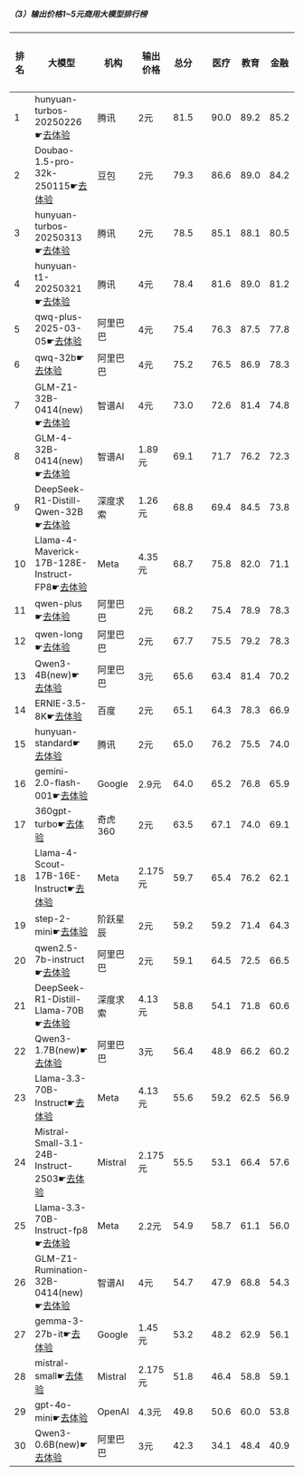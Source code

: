 ##### （3）输出价格1~5元商用大模型排行榜
|排名|大模型|机构|输出价格|总分| |医疗|教育|金融|法律|行政公务|心理健康|推理与数学计算|语言与指令遵从|
|---|-----|---|-------|---|-|----|---|---|---|------|-------|-----------|------------|
|1|hunyuan-turbos-20250226☛[去体验](https://easyllm.site/static/modelcompare.html?type=proprietary)|腾讯|2元|81.5| |        90.0|89.2|85.2|82.6|        78.1|78.2|        64.8|83.9|
|2|Doubao-1.5-pro-32k-250115☛[去体验](https://easyllm.site/static/modelcompare.html?type=proprietary)|豆包|2元|79.3| |        86.6|89.0|84.2|71.2|        78.5|74.4|        66.6|83.8|
|3|hunyuan-turbos-20250313☛[去体验](https://easyllm.site/static/modelcompare.html?type=proprietary)|腾讯|2元|78.5| |        85.1|88.1|80.5|72.4|        80.0|72.9|        66.1|82.7|
|4|hunyuan-t1-20250321☛[去体验](https://easyllm.site/static/modelcompare.html?type=proprietary)|腾讯|4元|78.4| |        81.6|89.0|81.2|68.9|        83.5|69.2|        73.6|80.3|
|5|qwq-plus-2025-03-05☛[去体验](https://easyllm.site/static/modelcompare.html?type=proprietary)|阿里巴巴|4元|75.4| |        76.3|87.5|77.8|62.2|        79.6|64.9|        78.7|76.3|
|6|qwq-32b☛[去体验](https://easyllm.site/static/modelcompare.html?type=open-source)|阿里巴巴|4元|75.2| |        76.5|86.9|78.3|60.9|        82.2|63.0|        76.5|77.3|
|7|GLM-Z1-32B-0414(new)☛[去体验](https://easyllm.site/static/modelcompare.html?type=open-source)|智谱AI|4元|73.0| |        72.6|81.4|74.8|62.2|        80.0|63.3|        75.1|74.7|
|8|GLM-4-32B-0414(new)☛[去体验](https://easyllm.site/static/modelcompare.html?type=open-source)|智谱AI|1.89元|69.1| |        71.7|76.2|72.3|54.5|        76.0|60.9|        63.0|78.3|
|9|DeepSeek-R1-Distill-Qwen-32B☛[去体验](https://easyllm.site/static/modelcompare.html?type=open-source)|深度求索|1.26元|68.8| |        69.4|84.5|73.8|51.8|        76.0|53.8|        67.4|74.1|
|10|Llama-4-Maverick-17B-128E-Instruct-FP8☛[去体验](https://easyllm.site/static/modelcompare.html?type=open-source)|Meta|4.35元|68.7| |        75.8|82.0|71.1|48.1|        69.0|59.0|        67.3|77.0|
|11|qwen-plus☛[去体验](https://easyllm.site/static/modelcompare.html?type=proprietary)|阿里巴巴|2元|68.2| |        75.4|78.9|78.3|49.2|        69.5|63.0|        58.2|73.4|
|12|qwen-long☛[去体验](https://easyllm.site/static/modelcompare.html?type=proprietary)|阿里巴巴|2元|67.7| |        75.5|79.2|78.3|49.7|        68.0|63.2|        55.3|72.4|
|13|Qwen3-4B(new)☛[去体验](https://easyllm.site/static/modelcompare.html?type=open-source)|阿里巴巴|3元|65.6| |        63.4|81.4|70.2|44.4|        60.0|55.8|        73.8|76.0|
|14|ERNIE-3.5-8K☛[去体验](https://easyllm.site/static/modelcompare.html?type=proprietary)|百度|2元|65.1| |        64.3|78.3|66.9|55.0|        69.0|54.5|        56.4|76.1|
|15|hunyuan-standard☛[去体验](https://easyllm.site/static/modelcompare.html?type=proprietary)|腾讯|2元|65.0| |        76.2|75.5|74.0|40.6|        68.0|62.4|        50.9|72.7|
|16|gemini-2.0-flash-001☛[去体验](https://easyllm.site/static/modelcompare.html?type=proprietary)|Google|2.9元|64.0| |        65.2|76.8|65.9|38.2|        69.5|52.6|        68.2|75.9|
|17|360gpt-turbo☛[去体验](https://easyllm.site/static/modelcompare.html?type=proprietary)|奇虎360|2元|63.5| |        67.1|74.0|69.1|45.1|        66.0|55.5|        57.7|73.0|
|18|Llama-4-Scout-17B-16E-Instruct☛[去体验](https://easyllm.site/static/modelcompare.html?type=open-source)|Meta|2.175元|59.7| |        65.4|76.2|62.1|31.8|        55.5|54.0|        58.3|74.3|
|19|step-2-mini☛[去体验](https://easyllm.site/static/modelcompare.html?type=proprietary)|阶跃星辰|2元|59.2| |        59.2|71.4|64.3|47.8|        51.7|51.2|        54.9|72.8|
|20|qwen2.5-7b-instruct☛[去体验](https://easyllm.site/static/modelcompare.html?type=open-source)|阿里巴巴|2元|59.1| |        64.5|72.5|66.5|41.8|        53.0|56.0|        47.8|70.6|
|21|DeepSeek-R1-Distill-Llama-70B☛[去体验](https://easyllm.site/static/modelcompare.html?type=open-source)|深度求索|4.13元|58.8| |        54.1|71.8|60.6|34.7|        70.0|46.2|        63.7|69.3|
|22|Qwen3-1.7B(new)☛[去体验](https://easyllm.site/static/modelcompare.html?type=open-source)|阿里巴巴|3元|56.4| |        48.9|66.2|60.2|34.5|        50.0|50.0|        68.5|73.1|
|23|Llama-3.3-70B-Instruct☛[去体验](https://easyllm.site/static/modelcompare.html?type=open-source)|Meta|4.13元|55.6| |        59.2|62.5|56.9|29.9|        60.5|49.6|        54.0|72.2|
|24|Mistral-Small-3.1-24B-Instruct-2503☛[去体验](https://easyllm.site/static/modelcompare.html?type=open-source)|Mistral|2.175元|55.5| |        53.1|66.4|57.6|33.3|        57.0|47.1|        57.5|72.2|
|25|Llama-3.3-70B-Instruct-fp8☛[去体验](https://easyllm.site/static/modelcompare.html?type=open-source)|Meta|2.2元|54.9| |        58.7|61.1|56.0|29.2|        59.0|48.5|        54.9|71.9|
|26|GLM-Z1-Rumination-32B-0414(new)☛[去体验](https://easyllm.site/static/modelcompare.html?type=open-source)|智谱AI|4元|54.7| |        47.9|68.8|54.3|38.9|        56.7|44.1|        62.0|64.9|
|27|gemma-3-27b-it☛[去体验](https://easyllm.site/static/modelcompare.html?type=open-source)|Google|1.45元|53.2| |        48.2|62.9|56.1|21.3|        66.5|44.5|        60.0|66.2|
|28|mistral-small☛[去体验](https://easyllm.site/static/modelcompare.html?type=proprietary)|Mistral|2.175元|51.8| |        46.4|58.8|59.1|23.5|        57.5|45.4|        54.9|68.8|
|29|gpt-4o-mini☛[去体验](https://easyllm.site/static/modelcompare.html?type=proprietary)|OpenAI|4.3元|49.8| |        50.6|60.0|53.8|22.5|        43.5|47.6|        52.9|67.2|
|30|Qwen3-0.6B(new)☛[去体验](https://easyllm.site/static/modelcompare.html?type=open-source)|阿里巴巴|3元|42.3| |        34.1|48.4|40.9|17.8|        46.7|30.9|        52.5|67.4|
    
